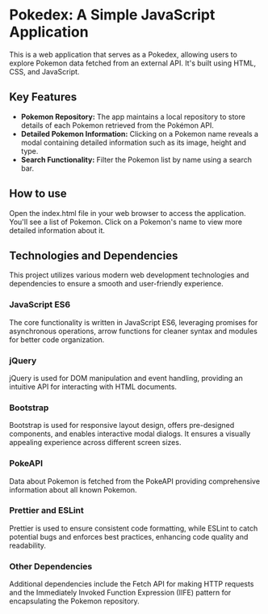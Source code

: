 # Pokedex: A Simple JavaScript Application

This is a web application that serves as a Pokedex, allowing users to explore Pokemon data fetched from an external API. It's built using HTML, CSS, and JavaScript.


## Key Features

- **Pokemon Repository:** The app maintains a local repository to store details of each Pokemon retrieved from the Pokémon API.
- **Detailed Pokemon Information:** Clicking on a Pokemon name reveals a modal containing detailed information such as its image, height and type.
- **Search Functionality:** Filter the Pokemon list by name using a search bar. 


## How to use
Open the index.html file in your web browser to access the application. You'll see a list of Pokemon. Click on a Pokemon's name to view more detailed information about it.

## Technologies and Dependencies
This project utilizes various modern web development technologies and dependencies to ensure a smooth and user-friendly experience.

### JavaScript ES6
The core functionality is written in JavaScript ES6, leveraging promises for asynchronous operations, arrow functions for cleaner syntax and modules for better code organization.

### jQuery
jQuery is used for DOM manipulation and event handling, providing an intuitive API for interacting with HTML documents.

### Bootstrap
Bootstrap is used for responsive layout design, offers pre-designed components, and enables interactive modal dialogs. It ensures a visually appealing experience across different screen sizes.

### PokeAPI
Data about Pokemon is fetched from the PokeAPI providing comprehensive information about all known Pokemon.

### Prettier and ESLint
Prettier is used to ensure consistent code formatting, while ESLint to catch potential bugs and enforces best practices, enhancing code quality and readability.

### Other Dependencies
Additional dependencies include the Fetch API for making HTTP requests and the Immediately Invoked Function Expression (IIFE) pattern for encapsulating the Pokemon repository.
